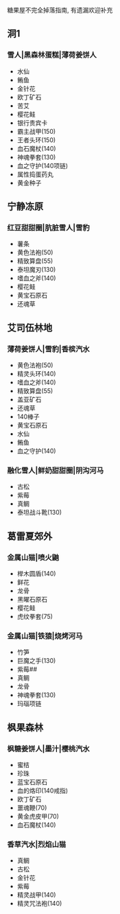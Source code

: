 糖果屋不完全掉落指南, 有遗漏欢迎补充

## 洞1

### 雪人|黑森林蛋糕|薄荷姜饼人

- 水仙
- 鲔鱼
- 金针花
- 欧丁矿石
- 苦艾
- 樱花鲑
- 银行贵宾卡
- 霸主战甲(150)
- 王者头环(150)
- 血石魔杖(140)
- 神魂拳套(130)
- 血之守护(140项链)
- 属性捣蛋药丸
- 黄金种子

## 宁静冻原

### 红豆甜甜圈|肮脏雪人|雪豹

- 薯条
- 黄色法袍(50)
- 精致算盘(55)
- 泰坦魔刃(130)
- 嗜血之斧(140)
- 樱花鲑
- 黄宝石原石
- 还魂草

## 艾司伍林地

### 薄荷姜饼人|雪豹|香槟汽水

- 黄色法袍(50)
- 精灵头环(140)
- 嗜血之斧(140)
- 精致算盘(55)
- 盖亚矿石
- 还魂草
- 140棒子
- 黄宝石原石
- 水仙
- 鲔鱼
- 血之守护(140)

### 融化雪人|鲜奶甜甜圈|阴沟河马

- 古松
- 紫莓
- 真鲷
- 泰坦战斗靴(130)


## 葛雷夏郊外

### 金属山猫|喷火鼬

- 榉木圆盾(140)
- 鲜花
- 龙骨
- 黑曜石原石
- 樱花鲑
- 虎纹拳套(75)

### 金属山猫|铁猿|烧烤河马

- 竹笋
- 巨魔之手(130)
- 紫莓##
- 真鲷
- 龙骨
- 神魂拳套(130)
- 玛瑙项链

## 枫果森林

### 枫糖姜饼人|墨汁|樱桃汽水

- 蜜桔
- 珍珠
- 蓝宝石原石
- 血的烙印(140戒指)
- 欧丁矿石
- 噩魂鞭(70)
- 黄金虎皮甲(70)
- 血石魔杖(140)

### 香草汽水|烈焰山猫

- 真鲷
- 古松
- 金针花
- 紫莓
- 精灵战甲(140)
- 精灵咒法袍(140)